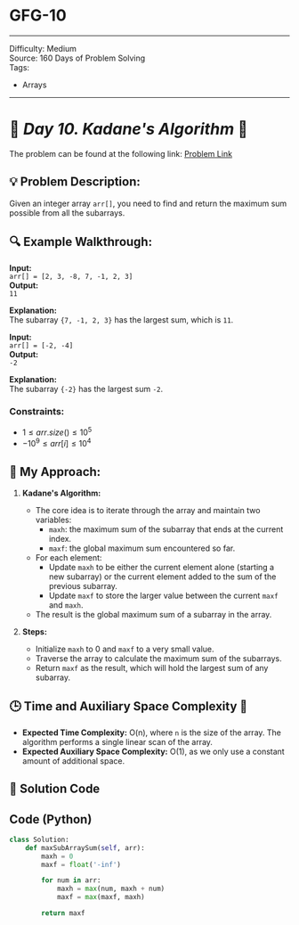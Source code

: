 # GFG-10
---
Difficulty: Medium  
Source: 160 Days of Problem Solving  
Tags:
  - Arrays  
---

# 🚀 _Day 10. Kadane's Algorithm_ 🧠
The problem can be found at the following link: [Problem Link](https://www.geeksforgeeks.org/batch/gfg-160-problems/track/arrays-gfg-160/problem/kadanes-algorithm-1587115620)

## 💡 **Problem Description:**

Given an integer array `arr[]`, you need to find and return the maximum sum possible from all the subarrays.

## 🔍 **Example Walkthrough:**

**Input:**  
`arr[] = [2, 3, -8, 7, -1, 2, 3]`  
**Output:**  
`11`

**Explanation:**  
The subarray `{7, -1, 2, 3}` has the largest sum, which is `11`.

**Input:**  
`arr[] = [-2, -4]`  
**Output:**  
`-2`

**Explanation:**  
The subarray `{-2}` has the largest sum `-2`.

### Constraints:
- $`1 ≤ arr.size() ≤ 10^5`$
- $`-10^9 ≤ arr[i] ≤ 10^4`$

## 🎯 **My Approach:**

1. **Kadane's Algorithm:**
   - The core idea is to iterate through the array and maintain two variables:
     - `maxh`: the maximum sum of the subarray that ends at the current index.
     - `maxf`: the global maximum sum encountered so far.
   - For each element:
     - Update `maxh` to be either the current element alone (starting a new subarray) or the current element added to the sum of the previous subarray.
     - Update `maxf` to store the larger value between the current `maxf` and `maxh`.
   - The result is the global maximum sum of a subarray in the array.

2. **Steps:**
   - Initialize `maxh` to 0 and `maxf` to a very small value.
   - Traverse the array to calculate the maximum sum of the subarrays.
   - Return `maxf` as the result, which will hold the largest sum of any subarray.

## 🕒 **Time and Auxiliary Space Complexity** 📝

- **Expected Time Complexity:** O(n), where `n` is the size of the array. The algorithm performs a single linear scan of the array.
- **Expected Auxiliary Space Complexity:** O(1), as we only use a constant amount of additional space.

## 📝 **Solution Code**
## Code (Python)
```python
class Solution:
    def maxSubArraySum(self, arr):
        maxh = 0
        maxf = float('-inf')  

        for num in arr:
            maxh = max(num, maxh + num)
            maxf = max(maxf, maxh)

        return maxf
```

